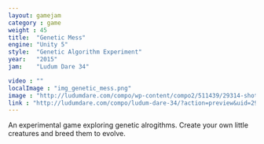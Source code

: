 ```yaml
---
layout: gamejam
category : game
weight : 45
title:  "Genetic Mess"
engine: "Unity 5"
style:  "Genetic Algorithm Experiment"
year:   "2015"
jam:    "Ludum Dare 34"

video : ""
localImage : "img_genetic_mess.png"
image : "http://ludumdare.com/compo/wp-content/compo2/511439/29314-shot0-1450146357.png"
link : "http://ludumdare.com/compo/ludum-dare-34/?action=preview&uid=29314"
---
```

An experimental game exploring genetic alrogithms.
Create your own little creatures and breed them to evolve.
